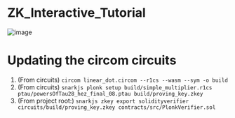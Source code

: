 # ZK_Interactive_Tutorial

![image](https://user-images.githubusercontent.com/38335479/235347640-6aef7a09-1029-42a9-bb3f-05519bc98ff4.png)

# Updating the circom circuits

1. (From circuits) `circom linear_dot.circom --r1cs --wasm --sym -o build`
2. (From circuits) `snarkjs plonk setup build/simple_multiplier.r1cs ptau/powersOfTau28_hez_final_08.ptau build/proving_key.zkey`
3. (From project root:) `snarkjs zkey export solidityverifier circuits/build/proving_key.zkey contracts/src/PlonkVerifier.sol`


